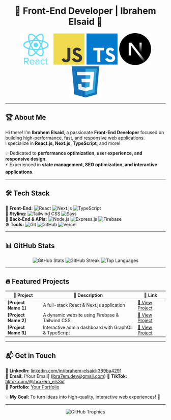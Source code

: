 <h1 align="center">🚀 Front-End Developer | Ibrahem Elsaid 🚀</h1>

<p align="center">
  <img src="https://raw.githubusercontent.com/devicons/devicon/master/icons/react/react-original-wordmark.svg" alt="React" width="100"/>
  <img src="https://raw.githubusercontent.com/devicons/devicon/master/icons/javascript/javascript-original.svg" alt="JavaScript" width="100"/>
  <img src="https://raw.githubusercontent.com/devicons/devicon/master/icons/typescript/typescript-original.svg" alt="TypeScript" width="100"/>
  <img src="https://raw.githubusercontent.com/devicons/devicon/master/icons/nextjs/nextjs-original.svg" alt="Next.js" width="100"/>
  <img src="https://raw.githubusercontent.com/devicons/devicon/master/icons/css3/css3-original.svg" alt="CSS3" width="100"/>
</p>

---

## 🏆 **About Me**
Hi there! I’m **Ibrahem Elsaid**, a passionate **Front-End Developer** focused on building high-performance, fast, and responsive web applications.  
I specialize in **React.js, Next.js, TypeScript**, and more!  

💡 Dedicated to **performance optimization, user experience, and responsive design**.  
⚡ Experienced in **state management, SEO optimization, and interactive applications**.  

---

## 🛠 **Tech Stack**
🔹 **Front-End:** ![React](https://img.shields.io/badge/React-20232A?style=flat&logo=react&logoColor=61DAFB) ![Next.js](https://img.shields.io/badge/Next.js-000000?style=flat&logo=nextdotjs&logoColor=white) ![TypeScript](https://img.shields.io/badge/TypeScript-007ACC?style=flat&logo=typescript&logoColor=white)  
🎨 **Styling:** ![Tailwind CSS](https://img.shields.io/badge/Tailwind%20CSS-38B2AC?style=flat&logo=tailwind-css&logoColor=white) ![Sass](https://img.shields.io/badge/Sass-CC6699?style=flat&logo=sass&logoColor=white)  
📡 **Back-End & APIs:** ![Node.js](https://img.shields.io/badge/Node.js-43853D?style=flat&logo=node.js&logoColor=white) ![Express.js](https://img.shields.io/badge/Express.js-404D59?style=flat&logo=express&logoColor=white) ![Firebase](https://img.shields.io/badge/Firebase-FFCA28?style=flat&logo=firebase&logoColor=black)  
⚙️ **Tools:** ![Git](https://img.shields.io/badge/Git-F05032?style=flat&logo=git&logoColor=white) ![GitHub](https://img.shields.io/badge/GitHub-181717?style=flat&logo=github&logoColor=white) ![Vercel](https://img.shields.io/badge/Vercel-000000?style=flat&logo=vercel&logoColor=white)  

---

## 📊 **GitHub Stats**
<p align="center">
  <img src="https://github-readme-stats.vercel.app/api?username=Ibra7emels3id&show_icons=true&theme=radical&count_private=true" alt="GitHub Stats" width="50%">
  <img src="https://github-readme-streak-stats.herokuapp.com/?user=Ibra7emels3id&theme=radical" alt="GitHub Streak" width="50%">
  <img src="https://github-readme-stats.vercel.app/api/top-langs/?username=Ibra7emels3id&layout=compact&theme=radical" alt="Top Languages" width="50%">
</p>

---

## 🔥 **Featured Projects**
| 📌 Project | 🚀 Description | 🔗 Link |
|------------|--------------|--------|
| **[Project Name 1]** | A full-stack React & Next.js application | [🔗 View Project](project_link) |
| **[Project Name 2]** | A dynamic website using Firebase & Tailwind CSS | [🔗 View Project](project_link) |
| **[Project Name 3]** | Interactive admin dashboard with GraphQL & TypeScript | [🔗 View Project](project_link) |

---

## 📬 **Get in Touch**
🔗 **LinkedIn:** [linkedin.com/in/ibrahem-elsaid-389ba4291](https://www.linkedin.com/in/ibrahem-elsaid-389ba4291)  
📧 **Email:** [Your Email]  (ibra7em.dev@gmail.com) 
🎥 **TikTok:** [tiktok.com/@ibra7em_els3id](https://www.tiktok.com/@ibra7em_els3id)  
🚀 **Portfolio:** [Your Portfolio ](https://ibra7em.netlify.app)  

💡 **My Goal:** To turn ideas into high-quality, interactive web experiences! 🚀  

---

<p align="center">
  <img src="https://github-profile-trophy.vercel.app/?username=Ibra7emels3id&theme=radical&no-frame=true&margin-w=10" alt="GitHub Trophies">
</p>
